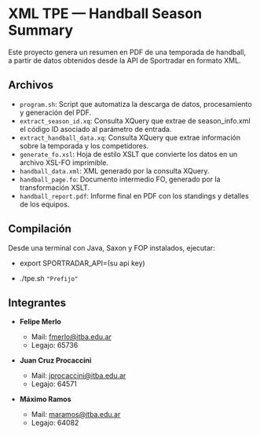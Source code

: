 # XML TPE — Handball Season Summary

Este proyecto genera un resumen en PDF de una temporada de handball,  
a partir de datos obtenidos desde la API de Sportradar en formato XML.


## Archivos

- `program.sh`: Script que automatiza la descarga de datos, procesamiento y generación del PDF.
- `extract_season_id.xq`: Consulta XQuery que extrae de season_info.xml el código ID asociado al parámetro de entrada.
- `extract_handball_data.xq`: Consulta XQuery que extrae información sobre la temporada y los competidores.
- `generate_fo.xsl`: Hoja de estilo XSLT que convierte los datos en un archivo XSL-FO imprimible.
- `handball_data.xml`: XML generado por la consulta XQuery.
- `handball_page.fo`: Documento intermedio FO, generado por la transformación XSLT.
- `handball_report.pdf`: Informe final en PDF con los standings y detalles de los equipos.


## Compilación

Desde una terminal con Java, Saxon y FOP instalados, ejecutar:

- export SPORTRADAR_API=(su api key)

- ./tpe.sh `"Prefijo"`


## Integrantes

- **Felipe Merlo**  
  - Mail: fmerlo@itba.edu.ar  
  - Legajo: 65736

- **Juan Cruz Procaccini**  
  - Mail: jprocaccini@itba.edu.ar  
  - Legajo: 64571

- **Máximo Ramos**  
  - Mail: maramos@itba.edu.ar  
  - Legajo: 64082
